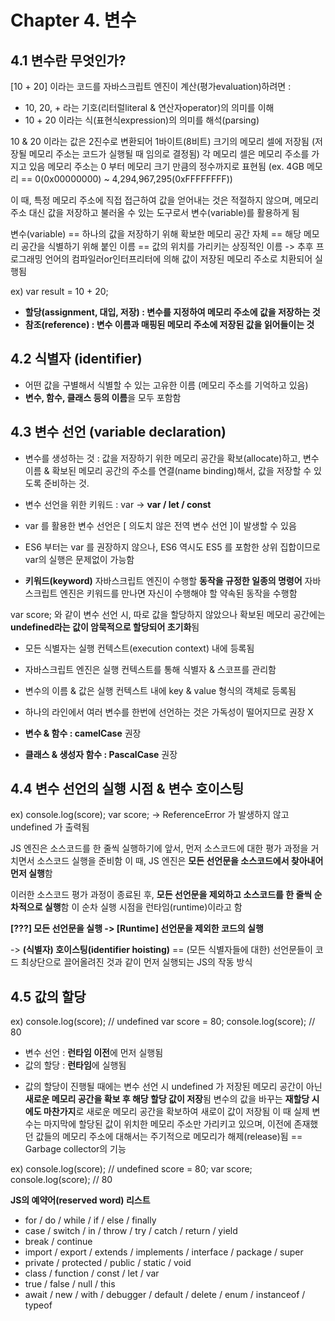 # Chapter 4. 변수



## 4.1 변수란 무엇인가?


[10 + 20] 이라는 코드를 자바스크립트 엔진이 계산(평가evaluation)하려면 : 
- 10, 20, + 라는 기호(리터럴literal & 연산자operator)의 의미를 이해
- 10 + 20 이라는 식(표현식expression)의 의미를 해석(parsing)

10 & 20 이라는 값은 2진수로 변환되어 1바이트(8비트) 크기의 메모리 셀에 저장됨 (저장될 메모리 주소는 코드가 실행될 때 임의로 결정됨)
각 메모리 셀은 메모리 주소를 가지고 있음
메모리 주소는 0 부터 메모리 크기 만큼의 정수까지로 표현됨 (ex. 4GB 메모리 == 0(0x00000000) ~ 4,294,967,295(0xFFFFFFFF))

이 때, 특정 메모리 주소에 직접 접근하여 값을 얻어내는 것은 적절하지 않으며,
메모리 주소 대신 값을 저장하고 불러올 수 있는 도구로서 변수(variable)를 활용하게 됨


변수(variable) 
== 하나의 값을 저장하기 위해 확보한 메모리 공간 자체 
== 해당 메모리 공간을 식별하기 위해 붙인 이름 
== 값의 위치를 가리키는 상징적인 이름
-> 추후 프로그래밍 언어의 컴파일러or인터프리터에 의해 값이 저장된 메모리 주소로 치환되어 실행됨

ex) var result = 10 + 20;

- **할당(assignment, 대입, 저장) : 변수를 지정하여 메모리 주소에 값을 저장하는 것**
- **참조(reference) : 변수 이름과 매핑된 메모리 주소에 저장된 값을 읽어들이는 것**



## 4.2 식별자 (identifier)


- 어떤 값을 구별해서 식별할 수 있는 고유한 이름 (메모리 주소를 기억하고 있음)
- **변수, 함수, 클래스 등의 이름**을 모두 포함함



## 4.3 변수 선언 (variable declaration)


- 변수를 생성하는 것
  : 값을 저장하기 위한 메모리 공간을 확보(allocate)하고, 
    변수 이름 & 확보된 메모리 공간의 주소를 연결(name binding)해서,
    값을 저장할 수 있도록 준비하는 것.

- 변수 선언을 위한 키워드 : var -> **var / let / const**
- var 를 활용한 변수 선언은 [ 의도치 않은 전역 변수 선언 ]이 발생할 수 있음
- ES6 부터는 var 를 권장하지 않으나, ES6 역시도 ES5 를 포함한 상위 집합이므로 var의 실행은 문제없이 가능함


- **키워드(keyword)**
  자바스크립트 엔진이 수행할 **동작을 규정한 일종의 명령어**
  자바스크립트 엔진은 키워드를 만나면 자신이 수행해야 할 약속된 동작을 수행함 


var score; 와 같이 변수 선언 시,
따로 값을 할당하지 않았으나 확보된 메모리 공간에는 **undefined라는 값이 암묵적으로 할당되어 초기화**됨


- 모든 식별자는 실행 컨텍스트(execution context) 내에 등록됨
- 자바스크립트 엔진은 실행 컨텍스트를 통해 식별자 & 스코프를 관리함
- 변수의 이름 & 값은 실행 컨텍스트 내에 key & value 형식의 객체로 등록됨


- 하나의 라인에서 여러 변수를 한번에 선언하는 것은 가독성이 떨어지므로 권장 X 
- **변수 & 함수 : camelCase** 권장
- **클래스 & 생성자 함수 : PascalCase** 권장



## 4.4 변수 선언의 실행 시점 & 변수 호이스팅 


ex) 
console.log(score);
var score;
-> ReferenceError 가 발생하지 않고 undefined 가 출력됨

JS 엔진은 소스코드를 한 줄씩 실행하기에 앞서,
먼저 소스코드에 대한 평가 과정을 거치면서 소스코드 실행을 준비함 
이 때, JS 엔진은 **모든 선언문을 소스코드에서 찾아내어 먼저 실행**함 

이러한 소스코드 평가 과정이 종료된 후, 
**모든 선언문을 제외하고 소스코드를 한 줄씩 순차적으로 실행**함
이 순차 실행 시점을 런타임(runtime)이라고 함 


**[???] 모든 선언문을 실행 -> [Runtime] 선언문을 제외한 코드의 실행**

-> **(식별자) 호이스팅(identifier hoisting)** == (모든 식별자들에 대한) 선언문들이 코드 최상단으로 끌어올려진 것과 같이 먼저 실행되는 JS의 작동 방식



## 4.5 값의 할당


ex) 
console.log(score); // undefined
var score = 80;
console.log(score); // 80

- 변수 선언 : **런타임 이전**에 먼저 실행됨
- 값의 할당 : **런타임**에 실행됨 

* 값의 할당이 진행될 때에는 변수 선언 시 undefined 가 저장된 메모리 공간이 아닌 **새로운 메모리 공간을 확보 후 해당 할당 값이 저장**됨
  변수의 값을 바꾸는 **재할당 시에도 마찬가지**로 새로운 메모리 공간을 확보하여 새로이 값이 저장됨
  이 때 실제 변수는 마지막에 할당된 값이 위치한 메모리 주소만 가리키고 있으며, 
  이전에 존재했던 값들의 메모리 주소에 대해서는 주기적으로 메모리가 해제(release)됨 == Garbage collector의 기능


ex) 
console.log(score); // undefined
score = 80;
var score;
console.log(score); // 80


**JS의 예약어(reserved word) 리스트**
- for / do / while / if / else / finally
- case / switch / in / throw / try / catch / return / yield
- break / continue
- import / export / extends / implements / interface / package / super
- private / protected / public / static / void
- class / function / const / let / var
- true / false / null / this
- await / new / with / debugger / default / delete / enum / instanceof / typeof


